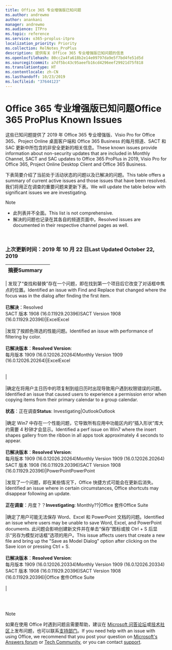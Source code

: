 ```yaml
---
title: Office 365 专业增强版已知问题
ms.author: andrewmo
author: anankani
manager: andrewmo
ms.audience: ITPro
ms.topic: reference
ms.service: o365-proplus-itpro
localization_priority: Priority
ms.collection: RelNotes_ProPlus
description: 提供有关 Office 365 专业增强版已知问题的信息
ms.openlocfilehash: 80cc2a4fa618b2e14e09797da9e5f7bd4fe51d5d
ms.sourcegitcommit: a7df5bc43c95aeefb16cd4296eef29921d75f818
ms.translationtype: HT
ms.contentlocale: zh-CN
ms.lasthandoff: 10/23/2019
ms.locfileid: "37644123"
---
```

# <a name="office-365-proplus-known-issues"></a><span data-ttu-id="8cccc-103">Office 365 专业增强版已知问题</span><span class="sxs-lookup"><span data-stu-id="8cccc-103">Office 365 ProPlus Known Issues</span></span>

<span data-ttu-id="8cccc-104">这些已知问题提供了 2019 年 Office 365 专业增强版、Visio Pro for Office 365、Project Online 桌面客户端和 Office 365 Business 的每月频道、SACT 和 SAC 更新中所包含的非安全更新的相关信息。</span><span class="sxs-lookup"><span data-stu-id="8cccc-104">These known issues provide information about non-security updates that are included in Monthly Channel, SACT and SAC updates to Office 365 ProPlus in 2019, Visio Pro for Office 365, Project Online Desktop Client and Office 365 Business.</span></span>

<span data-ttu-id="8cccc-105">下表简要介绍了当前处于活动状态的问题以及已解决的问题。</span><span class="sxs-lookup"><span data-stu-id="8cccc-105">This table offers a summary of current active issues and those issues that have been resolved.</span></span>  <span data-ttu-id="8cccc-106">我们将用正在调查的重要问题来更新下表。</span><span class="sxs-lookup"><span data-stu-id="8cccc-106">We will update the table below with significant issues we are investigating.</span></span>

> [!NOTE]
>- <span data-ttu-id="8cccc-107">此列表并不全面。</span><span class="sxs-lookup"><span data-stu-id="8cccc-107">This list is not comprehensive.</span></span>
>- <span data-ttu-id="8cccc-108">解决的问题也记录在其各自的频道页面中。</span><span class="sxs-lookup"><span data-stu-id="8cccc-108">Resolved issues are documented in their respective channel pages as well.</span></span>

<br>

### <a name="last-updated-october-22-2019"></a><span data-ttu-id="8cccc-109">上次更新时间：2019 年 10 月 22 日</span><span class="sxs-lookup"><span data-stu-id="8cccc-109">Last Updated October 22, 2019</span></span>

|<span data-ttu-id="8cccc-110">摘要</span><span class="sxs-lookup"><span data-stu-id="8cccc-110">Summary</span></span>||
:-------------------------------------------------------------------------------------|:---------------------|
|
<span data-ttu-id="8cccc-111">发现了“查找和替换”存在一个问题，即在找到第一个项目后它改变了对话框中焦点的位置。</span><span class="sxs-lookup"><span data-stu-id="8cccc-111">Identified an issue with Find and Replace that changed where the focus was in the dialog after finding the first item.</span></span> <br><br> <span data-ttu-id="8cccc-112">**已解决**：</span><span class="sxs-lookup"><span data-stu-id="8cccc-112">Resolved</span></span> <br> <span data-ttu-id="8cccc-113">SACT 版本 1908 (16.0.11929.20396)</span><span class="sxs-lookup"><span data-stu-id="8cccc-113">SACT Version 1908  (16.0.11929.20396)</span></span>|<span data-ttu-id="8cccc-114">Excel</span><span class="sxs-lookup"><span data-stu-id="8cccc-114">Excel</span></span><br><br>
|<span data-ttu-id="8cccc-115">发现了按颜色筛选的性能问题。</span><span class="sxs-lookup"><span data-stu-id="8cccc-115">Identified an issue with performance of filtering by color.</span></span> <br><br> <span data-ttu-id="8cccc-116">**已解决版本**：</span><span class="sxs-lookup"><span data-stu-id="8cccc-116">**Resolved Version**:</span></span> <br><span data-ttu-id="8cccc-117">每月版本 1909 (16.0.12026.20264)</span><span class="sxs-lookup"><span data-stu-id="8cccc-117">Monthly Version 1909 (16.0.12026.20264)</span></span>|<span data-ttu-id="8cccc-118">Excel</span><span class="sxs-lookup"><span data-stu-id="8cccc-118">Excel</span></span><br><br> <br>|<br><br>
|<span data-ttu-id="8cccc-119">确定在将用户主日历中的项复制到组日历时出现导致用户遇到权限错误的问题。</span><span class="sxs-lookup"><span data-stu-id="8cccc-119">Identified an issue that caused users to experience a permission error when copying items from their primary calendar to a group calendar.</span></span><br><br> <span data-ttu-id="8cccc-120">**状态**：正在调查</span><span class="sxs-lookup"><span data-stu-id="8cccc-120">**Status**: Investigating</span></span>|<span data-ttu-id="8cccc-121">Outlook</span><span class="sxs-lookup"><span data-stu-id="8cccc-121">Outlook</span></span><br><br>
|<span data-ttu-id="8cccc-122">确定 Win7 中存在一个性能问题，它导致所有应用中功能区内的“插入形状”库大约需要 4 秒钟才会显示。</span><span class="sxs-lookup"><span data-stu-id="8cccc-122">Identified a perf issue on Win7 where the insert shapes gallery from the ribbon in all apps took approximately 4 seconds to appear.</span></span><br><br> <span data-ttu-id="8cccc-123">**已解决版本**：</span><span class="sxs-lookup"><span data-stu-id="8cccc-123">**Resolved Version**:</span></span> <br><span data-ttu-id="8cccc-124">每月版本 1909 (16.0.12026.20264)</span><span class="sxs-lookup"><span data-stu-id="8cccc-124">Monthly Version 1909 (16.0.12026.20264)</span></span> <br> <span data-ttu-id="8cccc-125">SACT 版本 1908 (16.0.11929.20396)</span><span class="sxs-lookup"><span data-stu-id="8cccc-125">SACT Version 1908 (16.0.11929.20396)</span></span>|<span data-ttu-id="8cccc-126">PowerPoint</span><span class="sxs-lookup"><span data-stu-id="8cccc-126">PowerPoint</span></span><br><br>
|<span data-ttu-id="8cccc-127">发现了一个问题，即在某些情况下，Office 快捷方式可能会在更新后消失。</span><span class="sxs-lookup"><span data-stu-id="8cccc-127">Identified an issue where in certain circumstances, Office shortcuts may disappear following an update.</span></span>  <br><br> <span data-ttu-id="8cccc-128">**正在调查**：月度？？</span><span class="sxs-lookup"><span data-stu-id="8cccc-128">**Investigating**: Monthly??</span></span>|<span data-ttu-id="8cccc-129">Office 套件</span><span class="sxs-lookup"><span data-stu-id="8cccc-129">Office Suite</span></span><br><br>
|<span data-ttu-id="8cccc-130">确定了用户可能无法保存 Word、Excel 和 PowerPoint 文档的问题。</span><span class="sxs-lookup"><span data-stu-id="8cccc-130">Identified an issue where users may be unable to save Word, Excel, and PowerPoint documents.</span></span>  <span data-ttu-id="8cccc-131">此问题会影响创建新文件并在单击“保存”图标或按 Ctrl + S 后显示“另存为模型对话框”选项的用户。</span><span class="sxs-lookup"><span data-stu-id="8cccc-131">This issue affects users that create a new file and bring up the "Save as Model Dialog" option after clicking on the Save icon or pressing Ctrl + S.</span></span><br><br> <span data-ttu-id="8cccc-132">**已解决版本**：</span><span class="sxs-lookup"><span data-stu-id="8cccc-132">**Resolved Version**:</span></span> <br><span data-ttu-id="8cccc-133">每月版本 1909 (16.0.12026.20334)</span><span class="sxs-lookup"><span data-stu-id="8cccc-133">Monthly Version 1909 (16.0.12026.20334)</span></span> <br> <span data-ttu-id="8cccc-134">SACT 版本 1908 (16.0.11929.20396)</span><span class="sxs-lookup"><span data-stu-id="8cccc-134">SACT Version 1908 (16.0.11929.20396)</span></span>|<span data-ttu-id="8cccc-135">Office 套件</span><span class="sxs-lookup"><span data-stu-id="8cccc-135">Office Suite</span></span><br><br>
|



<br>
<br>

> [!NOTE]
> <span data-ttu-id="8cccc-136">如果在使用 Office 时遇到问题且需要帮助，建议在 [Microsoft 问答论坛](https://answers.microsoft.com/)或[技术社区](https://techcommunity.microsoft.com/)上发布问题，也可以联系[支持部门](https://support.microsoft.com/contactus)。</span><span class="sxs-lookup"><span data-stu-id="8cccc-136">If you need help with an issue with using Office, we recommend that you post your question on [Microsoft's Answers forum](https://answers.microsoft.com/) or [Tech Community](https://techcommunity.microsoft.com/), or you can contact [support](https://support.microsoft.com/contactus).</span></span>
